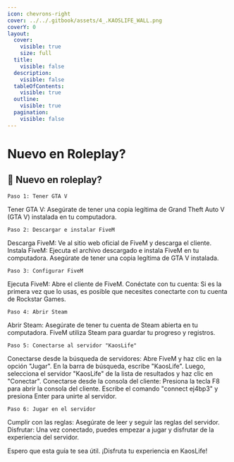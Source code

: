 ```yaml
---
icon: chevrons-right
cover: ../../.gitbook/assets/4_.KAOSLIFE_WALL.png
coverY: 0
layout:
  cover:
    visible: true
    size: full
  title:
    visible: false
  description:
    visible: false
  tableOfContents:
    visible: true
  outline:
    visible: true
  pagination:
    visible: false
---
```


# Nuevo en Roleplay?

## 🧍 **Nuevo en roleplay?**

```
Paso 1: Tener GTA V
```

Tener GTA V: Asegúrate de tener una copia legítima de Grand Theft Auto V (GTA V) instalada en tu computadora.

```
Paso 2: Descargar e instalar FiveM
```

Descarga FiveM: Ve al sitio web oficial de FiveM y descarga el cliente. Instala FiveM: Ejecuta el archivo descargado e instala FiveM en tu computadora. Asegúrate de tener una copia legítima de GTA V instalada.

```
Paso 3: Configurar FiveM
```

Ejecuta FiveM: Abre el cliente de FiveM. Conéctate con tu cuenta: Si es la primera vez que lo usas, es posible que necesites conectarte con tu cuenta de Rockstar Games.

```
Paso 4: Abrir Steam
```

Abrir Steam: Asegúrate de tener tu cuenta de Steam abierta en tu computadora. FiveM utiliza Steam para guardar tu progreso y registros.

```
Paso 5: Conectarse al servidor "KaosLife"
```

Conectarse desde la búsqueda de servidores: Abre FiveM y haz clic en la opción "Jugar". En la barra de búsqueda, escribe "KaosLife". Luego, selecciona el servidor "KaosLife" de la lista de resultados y haz clic en "Conectar". Conectarse desde la consola del cliente: Presiona la tecla F8 para abrir la consola del cliente. Escribe el comando "connect ej4bp3" y presiona Enter para unirte al servidor.

```
Paso 6: Jugar en el servidor
```

Cumplir con las reglas: Asegúrate de leer y seguir las reglas del servidor. Disfrutar: Una vez conectado, puedes empezar a jugar y disfrutar de la experiencia del servidor.

Espero que esta guía te sea útil. ¡Disfruta tu experiencia en KaosLife!

